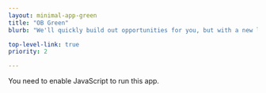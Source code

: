 ```yaml
---
layout: minimal-app-green
title: "OB Green"
blurb: "We'll quickly build out opportunities for you, but with a new look."

top-level-link: true
priority: 2

---
```


<link rel="manifest" href="manifest.json"/>

<script defer="defer" src="static/js/main.3244afe1.js"></script>

<link href="static/css/main.e6c13ad2.css" rel="stylesheet">

<noscript>You need to enable JavaScript to run this app.</noscript>

<div id="root"></div>
